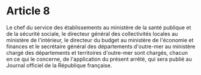 # Article 8

Le chef du service des établissements au ministère de la santé publique et de la sécurité sociale, le directeur général des collectivités locales au ministère de l'intérieur, le directeur du budget au ministère de l'économie et finances et le secrétaire général des départements d'outre-mer au ministère chargé des départements et territoires d'outre-mer sont chargés, chacun en ce qui le concerne, de l'application du présent arrêté, qui sera publié au Journal officiel de la République française.
